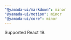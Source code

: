 ```yaml
---
"@yamada-ui/markdown": minor
"@yamada-ui/motion": minor
"@yamada-ui/core": minor
---
```


Supported React 19.
